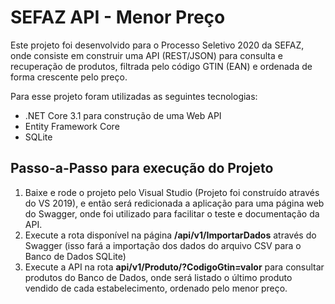 # SEFAZ API - Menor Preço
Este projeto foi desenvolvido para o Processo Seletivo 2020 da SEFAZ, onde consiste em construir uma API (REST/JSON) para consulta e recuperação de produtos, filtrada pelo código GTIN (EAN) e ordenada de forma crescente pelo preço.

Para esse projeto foram utilizadas as seguintes tecnologias:
- .NET Core 3.1 para construção de uma Web API
- Entity Framework Core
- SQLite

## Passo-a-Passo para execução do Projeto
1. Baixe e rode o projeto pelo Visual Studio (Projeto foi construído através do VS 2019), e então será redicionada a aplicação para uma página web do Swagger, onde foi utilizado para facilitar o teste e documentação da API.
2. Execute a rota disponível na página **/api/v1/ImportarDados**  através do Swagger (isso fará a importação dos dados do arquivo CSV para o Banco de Dados SQLite)
3. Execute a API na rota **api/v1/Produto/?CodigoGtin=valor** para consultar produtos do Banco de Dados, onde será listado o último produto vendido de cada estabelecimento, ordenado pelo menor preço.

